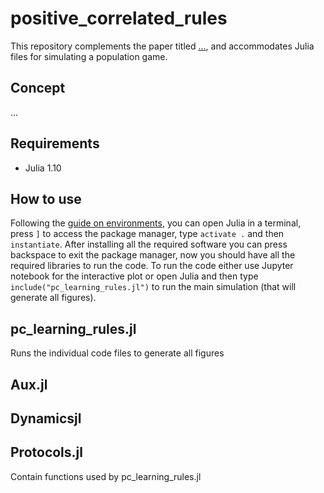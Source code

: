 # positive_correlated_rules


This repository complements the paper titled [...](https://doi.org/), and accommodates Julia files for simulating a population game.

## Concept

...


## Requirements
- Julia 1.10


## How to use
Following the [guide on environments](https://pkgdocs.julialang.org/v1/), you can open Julia in a terminal, press `]` to access the package manager, type `activate .` and then `instantiate`. 
After installing all the required software you can press backspace to exit the package manager, now you should have all the required libraries to run the code. To run the code either use Jupyter notebook for the interactive plot or open Julia and then type `include("pc_learning_rules.jl")` to run the main simulation (that will generate all figures).


## pc_learning_rules.jl
Runs the individual code files to generate all figures


## Aux.jl
## Dynamicsjl
## Protocols.jl
Contain functions used by pc_learning_rules.jl


